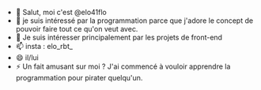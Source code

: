 - 👋 Salut, moi c'est @elo41flo
- 👀 je suis intéressé par la programmation parce que j'adore le concept de pouvoir faire tout ce qu'on veut avec.
- 💞️ Je suis intéresser principalement par les projets de front-end
- 📫 insta : elo_rbt_
- 😄 il/lui
- ⚡ Un fait amusant sur moi ? J'ai commencé à vouloir apprendre la programmation pour pirater quelqu'un.

<!---
elo41flo/elo41flo is a ✨ special ✨ repository because its `README.md` (this file) appears on your GitHub profile.
You can click the Preview link to take a look at your changes.
--->
